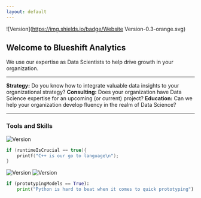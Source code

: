 ```yaml
---
layout: default
---
```


![Version](https://img.shields.io/badge/Website Version-0.3-orange.svg)

## Welcome to Blueshift Analytics

We use our expertise as Data Scientists to help drive growth in your organization.

* * *

**Strategy:** Do you know how to integrate valuable data insights to your organizational strategy?
**Consulting:** Does your organization have Data Science expertise for an upcoming (or current) project?
**Education:** Can we help your organization develop fluency in the realm of Data Science?

* * *

### Tools and Skills

![Version](https://img.shields.io/badge/C++-11-blue.svg)

```c++
if (runtimeIsCrucial == true){
    printf("C++ is our go to language\n");
}
```

![Version](https://img.shields.io/badge/Python-2.7-green.svg) ![Version](https://img.shields.io/badge/Tensorflow-0.12-yellow.svg)

```python
if (prototypingModels == True):
    print("Python is hard to beat when it comes to quick prototyping") 
```
